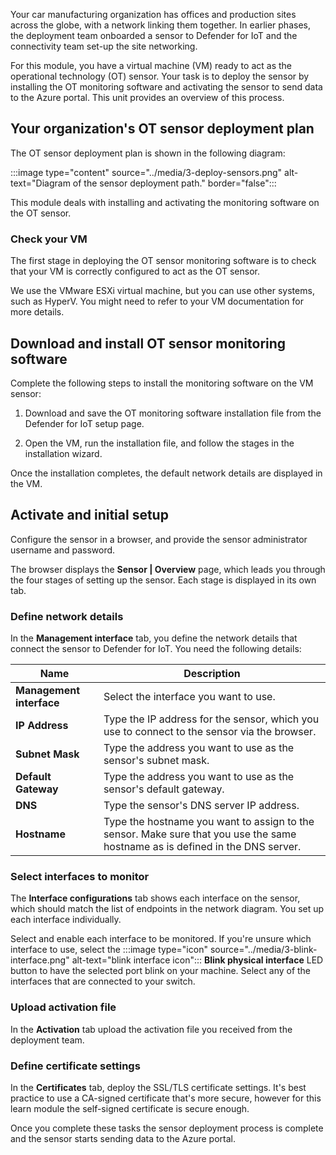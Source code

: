 Your car manufacturing organization has offices and production sites across the globe, with a network linking them together. In earlier phases, the deployment team onboarded a sensor to Defender for IoT and the connectivity team set-up the site networking. 

For this module, you have a virtual machine (VM) ready to act as the operational technology (OT) sensor. Your task is to deploy the sensor by installing the OT monitoring software and activating the sensor to send data to the Azure portal. This unit provides an overview of this process.

## Your organization's OT sensor deployment plan

The OT sensor deployment plan is shown in the following diagram:

:::image type="content" source="../media/3-deploy-sensors.png" alt-text="Diagram of the sensor deployment path." border="false":::

This module deals with installing and activating the monitoring software on the OT sensor.

### Check your VM

The first stage in deploying the OT sensor monitoring software is to check that your VM is correctly configured to act as the OT sensor.

We use the VMware ESXi virtual machine, but you can use other systems, such as HyperV. You might need to refer to your VM documentation for more details.

## Download and install OT sensor monitoring software

Complete the following steps to install the monitoring software on the VM sensor:

1. Download and save the OT monitoring software installation file from the Defender for IoT setup page.

1. Open the VM, run the installation file, and follow the stages in the installation wizard.

Once the installation completes, the default network details are displayed in the VM. <!-- check with Theo where this is displayed?-->

## Activate and initial setup

Configure the sensor in a browser, and provide the sensor administrator username and password.

The browser displays the **Sensor | Overview** page, which leads you through the four stages of setting up the sensor. Each stage is displayed in its own tab.

### Define network details

In the **Management interface** tab, you define the network details that connect the sensor to Defender for IoT. You need the following details:

|Name  |Description  |
|---------|---------|
|**Management interface**     |  Select the interface you want to use. |
|**IP Address**     |  Type the IP address for the sensor, which you use to connect to the sensor via the browser. |
|**Subnet Mask**     | Type the address you want to use as the sensor's subnet mask.        |
|**Default Gateway**     | Type the address you want to use as the sensor's default gateway.        |
|**DNS**     |   Type the sensor's DNS server IP address.      |
|**Hostname**     |  Type the hostname you want to assign to the sensor. Make sure that you use the same hostname as is defined in the DNS server.       |

### Select interfaces to monitor

The **Interface configurations** tab shows each interface on the sensor, which should match the list of endpoints in the network diagram. You set up each interface individually.

Select and enable each interface to be monitored. If you're unsure which interface to use, select the :::image type="icon" source="../media/3-blink-interface.png" alt-text="blink interface icon"::: **Blink physical interface** LED button to have the selected port blink on your machine. Select any of the interfaces that are connected to your switch.

### Upload activation file

In the **Activation** tab upload the activation file you received from the deployment team.

### Define certificate settings

In the **Certificates** tab, deploy the SSL/TLS certificate settings. It's best practice to use a CA-signed certificate that's more secure, however for this learn module the self-signed certificate is secure enough.

Once you complete these tasks the sensor deployment process is complete and the sensor starts sending data to the Azure portal.
